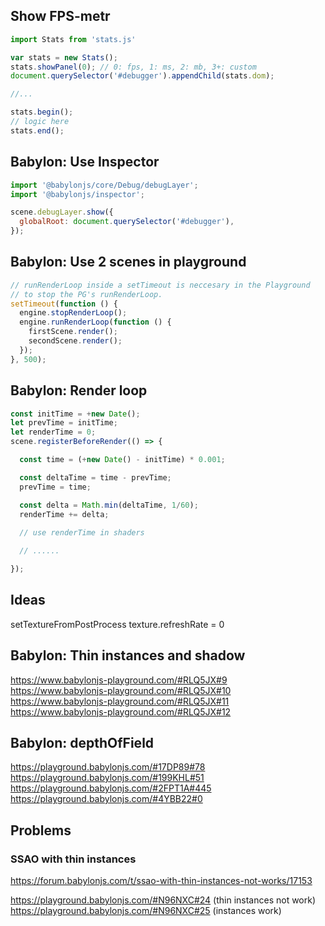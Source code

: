 ## Show FPS-metr

```js
import Stats from 'stats.js'

var stats = new Stats();
stats.showPanel(0); // 0: fps, 1: ms, 2: mb, 3+: custom
document.querySelector('#debugger').appendChild(stats.dom);

//...

stats.begin();
// logic here
stats.end();
```

## Babylon: Use Inspector

```js
import '@babylonjs/core/Debug/debugLayer';
import '@babylonjs/inspector';

scene.debugLayer.show({
  globalRoot: document.querySelector('#debugger'),
});
```

## Babylon: Use 2 scenes in playground

```js
// runRenderLoop inside a setTimeout is neccesary in the Playground
// to stop the PG's runRenderLoop.
setTimeout(function () {
  engine.stopRenderLoop();
  engine.runRenderLoop(function () {
    firstScene.render();
    secondScene.render();
  });
}, 500);
```

## Babylon: Render loop

```js
const initTime = +new Date();
let prevTime = initTime;
let renderTime = 0;
scene.registerBeforeRender(() => {

  const time = (+new Date() - initTime) * 0.001;

  const deltaTime = time - prevTime;
  prevTime = time;

  const delta = Math.min(deltaTime, 1/60);
  renderTime += delta;
  
  // use renderTime in shaders

  // ......

});
```

## Ideas 

setTextureFromPostProcess
texture.refreshRate = 0

## Babylon: Thin instances and shadow

https://www.babylonjs-playground.com/#RLQ5JX#9
https://www.babylonjs-playground.com/#RLQ5JX#10
https://www.babylonjs-playground.com/#RLQ5JX#11
https://www.babylonjs-playground.com/#RLQ5JX#12

## Babylon: depthOfField
https://playground.babylonjs.com/#17DP89#78
https://playground.babylonjs.com/#199KHL#51
https://playground.babylonjs.com/#2FPT1A#445
https://playground.babylonjs.com/#4YBB22#0

## Problems

### SSAO with thin instances

https://forum.babylonjs.com/t/ssao-with-thin-instances-not-works/17153

https://playground.babylonjs.com/#N96NXC#24 (thin instances not work)
https://playground.babylonjs.com/#N96NXC#25 (instances work)
